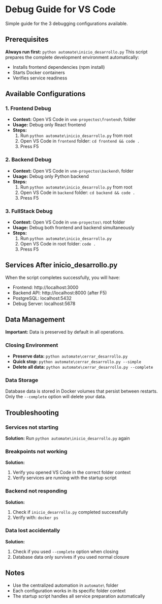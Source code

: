 # Debug Guide for VS Code

Simple guide for the 3 debugging configurations available.

## Prerequisites

**Always run first:** `python automate\inicio_desarrollo.py`
This script prepares the complete development environment automatically:
- Installs frontend dependencies (npm install)
- Starts Docker containers
- Verifies service readiness

## Available Configurations

### 1. Frontend Debug
- **Context:** Open VS Code in `vnm-proyectos\frontend\` folder
- **Usage:** Debug only React frontend
- **Steps:**
  1. Run `python automate\inicio_desarrollo.py` from root
  2. Open VS Code in `frontend` folder: `cd frontend && code .`
  3. Press F5

### 2. Backend Debug  
- **Context:** Open VS Code in `vnm-proyectos\backend\` folder
- **Usage:** Debug only Python backend
- **Steps:**
  1. Run `python automate\inicio_desarrollo.py` from root
  2. Open VS Code in `backend` folder: `cd backend && code .`
  3. Press F5

### 3. FullStack Debug
- **Context:** Open VS Code in `vnm-proyectos\` root folder
- **Usage:** Debug both frontend and backend simultaneously
- **Steps:**
  1. Run `python automate\inicio_desarrollo.py`
  2. Open VS Code in root folder: `code .`
  3. Press F5

## Services After inicio_desarrollo.py

When the script completes successfully, you will have:
- Frontend: http://localhost:3000
- Backend API: http://localhost:8000 (after F5)
- PostgreSQL: localhost:5432
- Debug Server: localhost:5678

## Data Management

**Important:** Data is preserved by default in all operations.

### Closing Environment
- **Preserve data:** `python automate\cerrar_desarrollo.py`
- **Quick stop:** `python automate\cerrar_desarrollo.py --simple`
- **Delete all data:** `python automate\cerrar_desarrollo.py --complete`

### Data Storage
Database data is stored in Docker volumes that persist between restarts.
Only the `--complete` option will delete your data.

## Troubleshooting

### Services not starting
**Solution:** Run `python automate\inicio_desarrollo.py` again

### Breakpoints not working
**Solution:** 
1. Verify you opened VS Code in the correct folder context
2. Verify services are running with the startup script

### Backend not responding
**Solution:** 
1. Check if `inicio_desarrollo.py` completed successfully
2. Verify with: `docker ps`

### Data lost accidentally
**Solution:** 
1. Check if you used `--complete` option when closing
2. Database data only survives if you used normal closure

## Notes

- Use the centralized automation in `automate\` folder
- Each configuration works in its specific folder context
- The startup script handles all service preparation automatically
